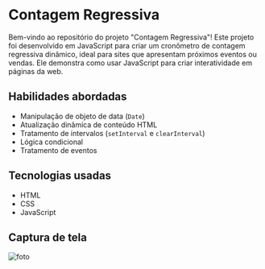# Contagem Regressiva

Bem-vindo ao repositório do projeto "Contagem Regressiva"! Este projeto foi desenvolvido em JavaScript para criar um cronômetro de contagem regressiva dinâmico, ideal para sites que apresentam próximos eventos ou vendas. Ele demonstra como usar JavaScript para criar interatividade em páginas da web.

## Habilidades abordadas

- Manipulação de objeto de data (`Date`)
- Atualização dinâmica de conteúdo HTML
- Tratamento de intervalos (`setInterval` e `clearInterval`)
- Lógica condicional
- Tratamento de eventos

## Tecnologias usadas

- HTML
- CSS
- JavaScript

## Captura de tela

![foto](https://iili.io/dQAc25b.png)
